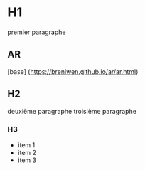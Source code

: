 # H1

premier paragraphe

## AR

[base] (https://brenlwen.github.io/ar/ar.html)

## H2

deuxième paragraphe
troisième paragraphe

### H3

* item 1
* item 2
* item 3
